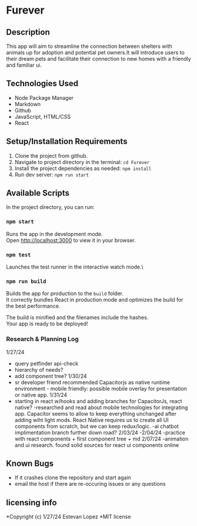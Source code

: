 # Furever

## Description
This app will aim to streamline the connection between shelters with animals up for adoption and potential pet owners.It will introduce users to their dream pets and facilitate their connection to new homes with a friendly and familiar ui. 

## Technologies Used

* Node Package Manager 
* Markdown
* Github
* JavaScript, HTML/CSS
* React



## Setup/Installation Requirements
1. Clone the project from github.
2. Navigate to project directory in the terminal:  `cd Furever`
3. Install the project dependencies as needed: `npm install`
4. Run dev server: `npm run start`


## Available Scripts

In the project directory, you can run:

### `npm start`
Runs the app in the development mode.\
Open [http://localhost:3000](http://localhost:3000) to view it in your browser.

### `npm test`

Launches the test runner in the interactive watch mode.\

### `npm run build`

Builds the app for production to the `build` folder.\
It correctly bundles React in production mode and optimizes the build for the best performance.

The build is minified and the filenames include the hashes.\
Your app is ready to be deployed!


### Research & Planning Log 
1/27/24
- query petfinder api-check
- hierarchy of needs?
- add component tree?
1/30/24
- sr developer friend recommended Capacitorjs as native runtime environment - mobile friendly: possible mobile overlay for presentation or native app.
 1/31/24
 - starting in react w/hooks and adding branches for CapacitorJs, react native?
 -researched and read about mobile technologies for integrating app.  Capacitor seems to allow to keep everything unchanged after adding wiht light mods. React Native requires us to create all UI components from scratch, but we can keep redux/logic. 
 -ai chatbot implimentation branch further down road? 
 2/03/24 -2/04/24
 -practice with react components + first component tree + md
 2/07/24
 -animation and ui research. found solid sources for react ui components online 


## Known Bugs

* If it crashes clone the repository and start again
* email the host if there are re-occuring issues or any questions

## licensing info 
*Copyright (c) 1/27/24 Estevan Lopez
*MIT license 
